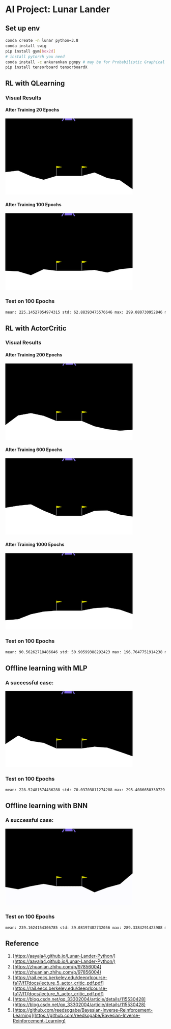 # AI Project: Lunar Lander

## Set up env

```bash
conda create -n lunar python=3.8
conda install swig
pip install gym[box2d]
# install pytorch you need
conda install -c ankurankan pgmpy # may be for Probabilistic Graphical Models
pip install tensorboard tensorboardX
```

## RL with QLearning

### Visual Results

#### After Training 20 Epochs
<img src="assets/ql/20.gif" width=400 height=240/>

#### After Training 100 Epochs
<img src="assets/ql/100.gif" width=400 height=240/>

### Test on 100 Epochs
```bash
mean: 225.14527054974315 std: 62.88393475576646 max: 299.080730952846 min: -91.00848452617487
```

## RL with ActorCritic

### Visual Results

#### After Training 200 Epochs
<img src="assets/ac/200.gif" width=400 height=240/>

#### After Training 600 Epochs
<img src="assets/ac/600.gif" width=400 height=240/>

#### After Training 1000 Epochs
<img src="assets/ac/1000.gif" width=400 height=240/>

### Test on 100 Epochs
```bash
mean: 90.56262718486646 std: 50.90599388292423 max: 196.7647751914238 min: -89.969924180479
```

## Offline learning with MLP

### A successful case:
<img src="assets/offline_learning/offline_leanring.gif" width=400 height=240/>

### Test on 100 Epochs
```bash
mean: 228.52481574436288 std: 70.03703811274288 max: 295.4086650330729 min: -167.62464413445562
```
## Offline learning with BNN

### A successful case:
<img src="assets/bnn/result.gif" width=400 height=240/>

### Test on 100 Epochs
```bash
mean: 239.1624154306785 std: 39.08197482732056 max: 289.3384291423988 min: -13.772508972854709
```
## Reference

1. [https://aayala4.github.io/Lunar-Lander-Python/](https://aayala4.github.io/Lunar-Lander-Python/)
2. [https://zhuanlan.zhihu.com/p/97856004](https://zhuanlan.zhihu.com/p/97856004)
3. [https://rail.eecs.berkeley.edu/deeprlcourse-fa17/f17docs/lecture_5_actor_critic_pdf.pdf](https://rail.eecs.berkeley.edu/deeprlcourse-fa17/f17docs/lecture_5_actor_critic_pdf.pdf)
4. [https://blog.csdn.net/qq_33302004/article/details/115530428](https://blog.csdn.net/qq_33302004/article/details/115530428)
5. [https://github.com/reedsogabe/Bayesian-Inverse-Reinforcement-Learning](https://github.com/reedsogabe/Bayesian-Inverse-Reinforcement-Learning)